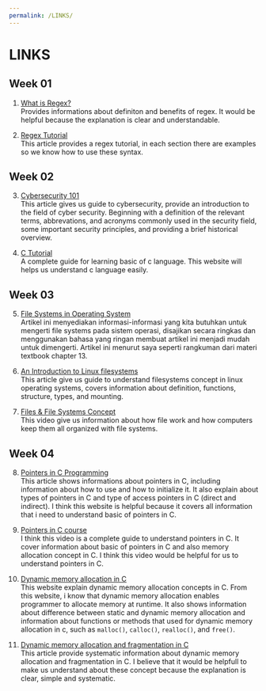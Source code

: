 ```yaml
---
permalink: /LINKS/
---
```


# LINKS
## Week 01
1. [What is Regex?](https://www.petanikode.com/regex/)<br>
 Provides informations about definiton and benefits of regex. It would be helpful because the explanation is clear and understandable. 

2. [Regex Tutorial](https://medium.com/factory-mind/regex-tutorial-a-simple-cheatsheet-by-examples-649dc1c3f285)<br>
 This article provides a regex tutorial, in each section there are examples so we know how to use these syntax.

## Week 02
3. [Cybersecurity 101](https://cybersecurityguide.org/resources/cybersecurity-101/)<br/>
 This article gives us guide to cybersecurity, provide an introduction to the field of cyber security. Beginning with a definition of the relevant terms, abbrevations, and acronyms commonly used in the security field, some important security principles, and providing a brief historical overview.

4. [C Tutorial](https://www.programiz.com/c-programming)<br/>
 A complete guide for learning basic of c language. This website will helps us understand c language easily.

## Week 03
5. [File Systems in Operating System](https://www.guru99.com/file-systems-operating-system.html)<br/>
 Artikel ini menyediakan informasi-informasi yang kita butuhkan untuk mengerti file systems pada sistem operasi, disajikan secara ringkas dan menggunakan bahasa yang ringan membuat artikel ini menjadi mudah untuk dimengerti. Artikel ini menurut saya seperti rangkuman dari materi textbook chapter 13.

6. [An Introduction to Linux filesystems](https://opensource.com/life/16/10/introduction-linux-filesystems)<br/>
 This article give us guide to understand filesystems concept in linux operating systems, covers information about definition, functions, structure, types, and mounting.

7. [Files & File Systems Concept](https://www.youtube.com/watch?v=KN8YgJnShPM&t=389s)<br/>
 This video give us information about how file work and how computers keep them all organized with file systems.

## Week 04
8. [Pointers in C Programming](https://www.guru99.com/c-pointers.html)<br/>
 This article shows informations about pointers in C, including information about how to use and how to initialize it. It also explain about types of pointers in C and type of access pointers in C (direct and indirect). I think this website is helpful because it covers all information that i need to understand basic of pointers in C.

9. [Pointers in C course](https://www.youtube.com/watch?v=zuegQmMdy8M)<br/>
 I think this video is a complete guide to understand pointers in C. It cover information about basic of pointers in C and also memory allocation concept in C. I think this video would be helpful for us to understand pointers in C.

10. [Dynamic memory allocation in C](https://www.javatpoint.com/dynamic-memory-allocation-in-c)<br/>
 This website explain dynamic memory allocation concepts in C. From this website, i know that dynamic memory allocation enables programmer to allocate memory at runtime. It also shows information about difference between static and dynamic memory allocation and information about functions or methods that used for dynamic memory allocation in c, such as `malloc()`, `calloc()`, `realloc()`, and `free()`.

11. [Dynamic memory allocation and fragmentation in C](https://www.design-reuse.com/articles/25090/dynamic-memory-allocation-fragmentation-c.html)<br/>
 This article provide systematic information about dynamic memory allocation and fragmentation in C. I believe that it would be helpfull to make us understand about these concept because the explanation is clear, simple and systematic.
